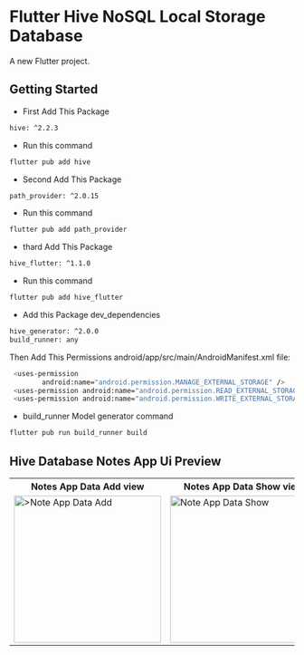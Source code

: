 # Flutter Hive NoSQL Local Storage Database

A new Flutter project.

## Getting Started

- First Add This Package
```sh
hive: ^2.2.3
```
- Run this command
```sh
flutter pub add hive
```
- Second Add This Package
```sh
path_provider: ^2.0.15
```
- Run this command
```sh
flutter pub add path_provider
```


- thard Add This Package
```sh
hive_flutter: ^1.1.0
```
- Run this command
```sh
flutter pub add hive_flutter
```




- Add this Package dev_dependencies
```sh
hive_generator: ^2.0.0
build_runner: any
```



Then Add This Permissions android/app/src/main/AndroidManifest.xml file:
```sh 
 <uses-permission
        android:name="android.permission.MANAGE_EXTERNAL_STORAGE" />
 <uses-permission android:name="android.permission.READ_EXTERNAL_STORAGE" />
 <uses-permission android:name="android.permission.WRITE_EXTERNAL_STORAGE" />
```




- build_runner Model generator command
```sh
flutter pub run build_runner build
```







## Hive Database Notes App Ui Preview


<table>
  
  
<tr>                    
   <th>Notes App Data Add view</th>
   <th>Notes App Data Show view</th>
</tr>  
  
  
  
<tr>

<td>
  <img src="https://github.com/mdsomad/Flutter-Hive-NoSQL-Local-Storage-Database/assets/103892160/2cc2ff8d-7c24-4d3c-b8ce-21a3a90155f5" alt=">Note App Data Add" width="260"/>
</td>

<td>
 <img src="https://github.com/mdsomad/Flutter-Hive-NoSQL-Local-Storage-Database/assets/103892160/8d156fcd-552b-4d9d-9203-02e9093cdf31" alt="Note App Data Show" width="260"/>
</td>


  
</tr>

</table>











